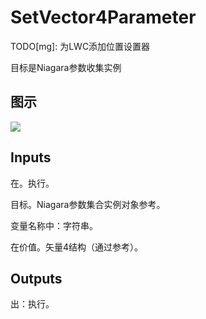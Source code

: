 # SetVector4Parameter

TODO[mg]: 为LWC添加位置设置器

目标是Niagara参数收集实例

## 图示

![]($-20221218-20142566.png)

## Inputs

在。执行。

目标。Niagara参数集合实例对象参考。

变量名称中：字符串。

在价值。矢量4结构（通过参考）。  

## Outputs

出：执行。
